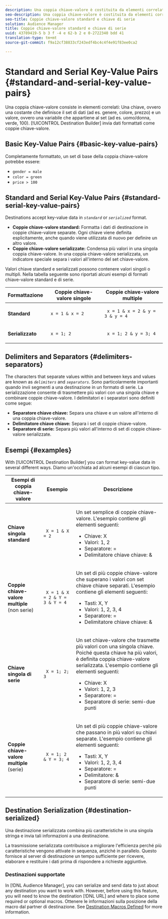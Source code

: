 ```yaml
---
description: Una coppia chiave-valore è costituita da elementi correlati A, che è una costante che definisce il set di dati (ad es. genere, colore, prezzo) e un valore, ovvero una variabile che appartiene al set (ad es. uomo/donna, verde, 100). Il Generatore di destinazione invia dati formattati come coppie chiave-valore.
seo-description: Una coppia chiave-valore è costituita da elementi correlati A, che è una costante che definisce il set di dati (ad es. genere, colore, prezzo) e un valore, ovvero una variabile che appartiene al set (ad es. uomo/donna, verde, 100). Il Generatore di destinazione invia dati formattati come coppie chiave-valore.
seo-title: Coppie chiave-valore standard e chiave di serie
solution: Audience Manager
title: Coppie chiave-valore standard e chiave di serie
uuid: 43789419-5 b 3 f -4 e 62-b 2 e 0-2722340 bdd 41
translation-type: tm+mt
source-git-commit: f9a12cf38833cf243edf4bc4c4f4e91f83ee0ca2

---
```



# Standard and Serial Key-Value Pairs {#standard-and-serial-key-value-pairs}

Una coppia chiave-valore consiste in elementi correlati: Una chiave, ovvero una costante che definisce il set di dati (ad es. genere, colore, prezzo) e un valore, ovvero una variabile che appartiene al set (ad es. uomo/donna, verde, 100). [!UICONTROL Destination Builder] invia dati formattati come coppie chiave-valore.

## Basic Key-Value Pairs {#basic-key-value-pairs}

Completamente formattato, un set di base della coppia chiave-valore potrebbe essere:

* `gender = male`
* `color = green`
* `price > 100`

## Standard and Serial Key-Value Pairs {#standard-serial-key-value-pairs}

Destinations accept key-value data in *`standard`* or *`serialized`* format.

* **Coppie chiave-valore standard:** Formatta i dati di destinazione in coppie chiave-valore separate. Ogni chiave viene definita esplicitamente, anche quando viene utilizzata di nuovo per definire un altro valore.
* **Coppie chiave-valore serializzate:** Condensa più valori in una singola coppia chiave-valore. In una coppia chiave-valore serializzata, un indicatore speciale separa i valori all'interno del set chiave-valore.

Valori chiave standard e serializzati possono contenere valori singoli o multipli. Nella tabella seguente sono riportati alcuni esempi di formati chiave-valore standard e di serie.

<table id="table_7895B1E800934117A19A96380F0CF91B"> 
 <thead> 
  <tr> 
   <th colname="col1" class="entry"> Formattazione </th>
   <th colname="col2" class="entry"> Coppie chiave-valore singole </th>
   <th colname="col3" class="entry"> Coppie chiave-valore multiple </th>
  </tr>
 </thead>
 <tbody> 
  <tr> 
   <td colname="col1"> <p> <b>Standard</b> </p> </td>
   <td colname="col2"> <p> <code> x = 1 &amp; x = 2 </code> </p> </td>
   <td colname="col3"> <p> <code> x = 1 &amp; x = 2 &amp; y = 3 &amp; y = 4 </code> </p> </td>
  </tr>
  <tr> 
   <td colname="col1"> <p> <b>Serializzato</b> </p> </td> 
   <td colname="col2"> <p> <code> x = 1; 2 </code> </p> </td> 
   <td colname="col3"> <p> <code> x = 1; 2 &amp; y = 3; 4 </code> </p> </td>
  </tr>
 </tbody>
</table>

## Delimiters and Separators {#delimiters-separators}

The characters that separate values within and between keys and values are known as *`delimiters`* and *`separators`*. Sono particolarmente importanti quando invii segmenti a una destinazione in un formato di serie. La serializzazione consente di trasmettere più valori con una singola chiave e combinare coppie chiave-valore. I delimitatori e i separatori sono definiti come segue:

* **Separatore chiave chiave:** Separa una chiave e un valore all'interno di una coppia chiave-valore.
* **Delimitatore chiave chiave:** Separa i set di coppie chiave-valore.
* **Separatore di serie:** Separa più valori all'interno di set di coppie chiave-valore serializzate.

## Esempi {#examples}

With [!UICONTROL Destination Builder] you can format key-value data in several different ways. Diamo un'occhiata ad alcuni esempi di ciascun tipo.

<table id="table_C2FBDC887C8C4CC88B1B2A7CF8E2795F"> 
 <thead> 
  <tr> 
   <th colname="col1" class="entry"> Esempi di coppia chiave-valore </th> 
   <th colname="col2" class="entry"> Esempio  </th> 
   <th colname="col3" class="entry"> Descrizione </th> 
  </tr> 
 </thead>
 <tbody> 
  <tr> 
   <td colname="col1"> <p> <b>Chiave singola standard</b> </p> </td> 
   <td colname="col2"> <p> <code> X = 1 &amp; X = 2 </code> </p> </td> 
   <td colname="col3"> <p>Un set semplice di coppie chiave-valore. L'esempio contiene gli elementi seguenti: </p> 
    <ul id="ul_28C0CB005B264373926CA5D7418EE845"> 
     <li id="li_B6D300DBA9064F0BA743BA9B04339511">Chiave: X </li> 
     <li id="li_9A1C98D5C9124FF1B4F032668576C03A">Valori: 1, 2 </li> 
     <li id="li_1D2828328E554176846C94F6140C0CBF">Separatore: = </li> 
     <li id="li_0C6A70A0D9534611ACC98A0FD3693587">Delimitatore chiave chiave: &amp; </li> 
    </ul> </td> 
  </tr> 
  <tr> 
   <td colname="col1"> <p> <b>Coppie chiave-valore multiple</b> (non serie) </p> </td> 
   <td colname="col2"> <p> <code> X = 1 &amp; X = 2 &amp; Y = 3 &amp; Y = 4 </code> </p> </td> 
   <td colname="col3"> <p>Un set di più coppie chiave-valore che superano i valori con set chiave chiave separati. L'esempio contiene gli elementi seguenti: </p> 
    <ul id="ul_7FB22A43B435463D9F209067FF2C3619"> 
     <li id="li_7487657F6C2F48F5A4C4C9F9E8FB3B4B">Tasti: X, Y </li> 
     <li id="li_B828CF81DAB8443FBB2EDF6538A63B3C">Valori: 1, 2, 3, 4 </li> 
     <li id="li_EA4C95F6C93D435EB79237E38CE6F011">Separatore: = </li> 
     <li id="li_45984AE2B581498299054BA5276D461D">Delimitatore chiave chiave: &amp; </li> 
    </ul> </td> 
  </tr> 
  <tr> 
   <td colname="col1"> <p> <b>Chiave singola di serie</b> </p> </td> 
   <td colname="col2"> <p> <code> X = 1; 2; 3 </code> </p> </td> 
   <td colname="col3"> <p>Un set chiave-valore che trasmette più valori con una singola chiave. Poiché questa chiave ha più valori, è definita coppia chiave-valore serializzata. L'esempio contiene gli elementi seguenti: </p> 
    <ul id="ul_69C4C662B9BD4F77BB940D921B316CCF"> 
     <li id="li_718BEC527E69417C9F88D3DBD3357A28">Chiave: X </li> 
     <li id="li_659DCBBFB4024AC2B9C4E74D2A86648D">Valori: 1, 2, 3 </li> 
     <li id="li_9A890233C6F84085A7BD5EA4D044E3CC">Separatore: = </li> 
     <li id="li_AFC0426EA6044F8BAFD915FCB3808FBA">Separatore di serie: semi-due punti </li> 
    </ul> </td> 
  </tr> 
  <tr> 
   <td colname="col1"> <p> <b>Coppie chiave-valore multiple</b> (serie) </p> </td> 
   <td colname="col2"> <p> <code> X = 1; 2 &amp; Y = 3; 4 </code> </p> </td> 
   <td colname="col3"> <p>Un set di più coppie chiave-valore che passano in più valori su chiavi separate. L'esempio contiene gli elementi seguenti: </p> 
    <ul id="ul_CB50133B2E944818B9F2A0586EF69774"> 
     <li id="li_FD3D7ECC2BF046E99B1ED0B73EFE341F">Tasti: X, Y </li> 
     <li id="li_2BADC98C4CE74BBBBA1DC446D24615AC">Valori: 1, 2, 3, 4 </li> 
     <li id="li_4125435175AD4A43A44B980B28F32364">Separatore: = </li> 
     <li id="li_48CFC279B2514F4FB2935B05FC7F287A">Delimitatore: &amp; </li> 
     <li id="li_576C731F2FAF47FD92F55345CD6D36A0">Separatore di serie: semi-due punti </li> 
    </ul> </td> 
  </tr> 
 </tbody> 
</table>

## Destination Serialization {#destination-serialized}

Una destinazione serializzata combina più caratteristiche in una singola stringa e invia tali informazioni a una destinazione.

<!-- c_dest_serialized.xml -->

La trasmissione serializzata contribuisce a migliorare l'efficienza perché più caratteristiche vengono attivate in sequenza, anziché in parallelo. Questo fornisce al server di destinazione un tempo sufficiente per ricevere, elaborare e restituire i dati prima di rispondere a richieste aggiuntive.

### Destinazioni supportate

In [!DNL Audience Manager], you can serialize and send data to just about any destination you want to work with. However, before using this feature, you will need to know the destination [!DNL URL] and where to place some required or optional macros. Ottenere le informazioni sulla posizione della macro dal partner di destinazione. See [Destination Macros Defined](../../features/destinations/destination-macros.md#destination-macros-defined) for more information.